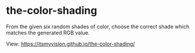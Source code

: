 # the-color-shading
From the given six random shades of color, choose the correct shade which matches the generated RGB value.

View: https://itsmyvision.github.io/the-color-shading/
